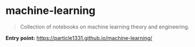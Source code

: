 # machine-learning

> Collection of notebooks on machine learning theory and engineering.


**Entry point:** https://particle1331.github.io/machine-learning/


